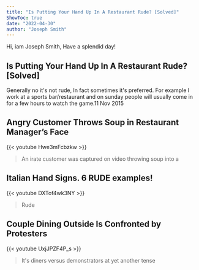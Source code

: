 ```yaml
---
title: "Is Putting Your Hand Up In A Restaurant Rude? [Solved]"
ShowToc: true 
date: "2022-04-30"
author: "Joseph Smith" 
---
```


Hi, iam Joseph Smith, Have a splendid day!
## Is Putting Your Hand Up In A Restaurant Rude? [Solved]
Generally no it's not rude, In fact sometimes it's preferred. For example I work at a sports bar/restaurant and on sunday people will usually come in for a few hours to watch the game.11 Nov 2015

## Angry Customer Throws Soup in Restaurant Manager’s Face
{{< youtube Hwe3mFcbzkw >}}
>An irate customer was captured on video throwing soup into a 

## Italian Hand Signs.  6 RUDE examples!
{{< youtube DXTof4wk3NY >}}
>Rude

## Couple Dining Outside Is Confronted by Protesters
{{< youtube UxjJPZF4P_s >}}
>It's diners versus demonstrators at yet another tense 

